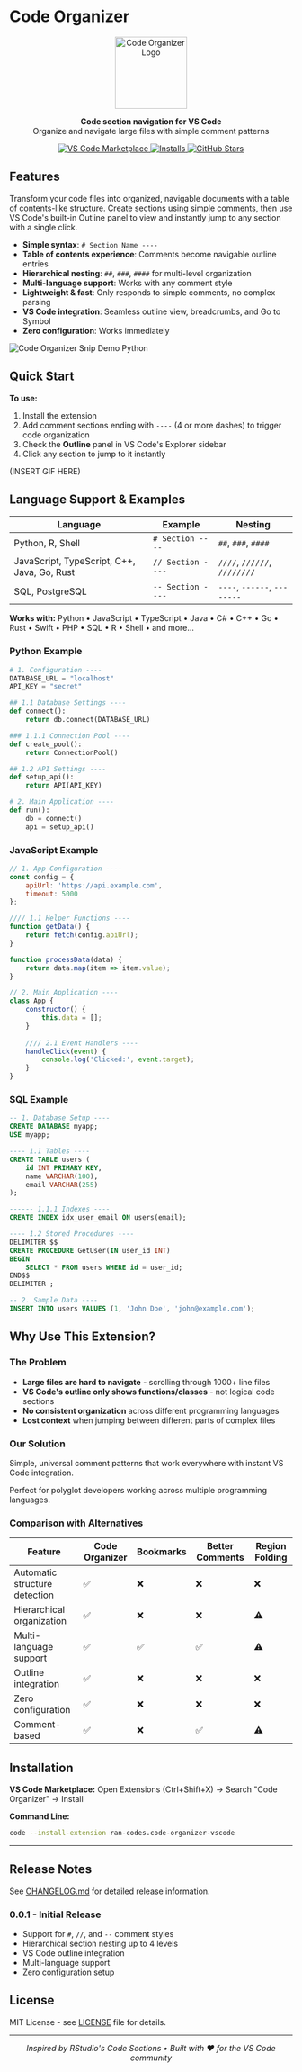 # Code Organizer

<p align="center">
  <img src="icon.png" alt="Code Organizer Logo" width="128" height="128">
</p>

<p align="center">
  <strong>Code section navigation for VS Code</strong><br>
  Organize and navigate large files with simple comment patterns
</p>

<p align="center">
  <a href="https://marketplace.visualstudio.com/items?itemName=ran-codes.code-organizer-vscode">
    <img src="https://img.shields.io/visual-studio-marketplace/v/ran-codes.code-organizer-vscode?style=flat-square&label=VS%20Code%20Marketplace&logo=visual-studio-code" alt="VS Code Marketplace">
  </a>
  <a href="https://marketplace.visualstudio.com/items?itemName=ran-codes.code-organizer-vscode">
    <img src="https://img.shields.io/visual-studio-marketplace/i/ran-codes.code-organizer-vscode?style=flat-square" alt="Installs">
  </a>
  <a href="https://github.com/ran-codes/code-organizer-vscode">
    <img src="https://img.shields.io/github/stars/ran-codes/code-organizer-vscode?style=flat-square" alt="GitHub Stars">
  </a>
</p>

## Features

Transform your code files into organized, navigable documents with a table of contents-like structure. Create sections using simple comments, then use VS Code's built-in Outline panel to view and instantly jump to any section with a single click.

- **Simple syntax**: `# Section Name ----`
- **Table of contents experience**: Comments become navigable outline entries
- **Hierarchical nesting**: `##`, `###`, `####` for multi-level organization
- **Multi-language support**: Works with any comment style
- **Lightweight & fast**: Only responds to simple comments, no complex parsing
- **VS Code integration**: Seamless outline view, breadcrumbs, and Go to Symbol
- **Zero configuration**: Works immediately
  
<img src="./assets/images/snip_demo_python.png" alt="Code Organizer Snip Demo Python" >







## Quick Start

**To use:**
1. Install the extension
2. Add comment sections ending with `----` (4 or more dashes) to trigger code organization
3. Check the **Outline** panel in VS Code's Explorer sidebar
4. Click any section to jump to it instantly

(INSERT GIF HERE)











## Language Support & Examples

| Language | Example | Nesting |
|----------|---------|---------|
| Python, R, Shell | `# Section ----` | `##`, `###`, `####` |
| JavaScript, TypeScript, C++, Java, Go, Rust | `// Section ----` | `////`, `//////`, `////////` |
| SQL, PostgreSQL | `-- Section ----` | `----`, `------`, `--------` |

**Works with:** Python • JavaScript • TypeScript • Java • C# • C++ • Go • Rust • Swift • PHP • SQL • R • Shell • and more...

### Python Example


```python
# 1. Configuration ----
DATABASE_URL = "localhost"
API_KEY = "secret"

## 1.1 Database Settings ----
def connect():
    return db.connect(DATABASE_URL)

### 1.1.1 Connection Pool ----
def create_pool():
    return ConnectionPool()

## 1.2 API Settings ----
def setup_api():
    return API(API_KEY)

# 2. Main Application ----
def run():
    db = connect()
    api = setup_api()
```

### JavaScript Example

```javascript
// 1. App Configuration ----
const config = {
    apiUrl: 'https://api.example.com',
    timeout: 5000
};

//// 1.1 Helper Functions ----
function getData() {
    return fetch(config.apiUrl);
}

function processData(data) {
    return data.map(item => item.value);
}

// 2. Main Application ----
class App {
    constructor() {
        this.data = [];
    }
    
    //// 2.1 Event Handlers ----
    handleClick(event) {
        console.log('Clicked:', event.target);
    }
}
```

### SQL Example

```sql
-- 1. Database Setup ----
CREATE DATABASE myapp;
USE myapp;

---- 1.1 Tables ----
CREATE TABLE users (
    id INT PRIMARY KEY,
    name VARCHAR(100),
    email VARCHAR(255)
);

------ 1.1.1 Indexes ----
CREATE INDEX idx_user_email ON users(email);

---- 1.2 Stored Procedures ----
DELIMITER $$
CREATE PROCEDURE GetUser(IN user_id INT)
BEGIN
    SELECT * FROM users WHERE id = user_id;
END$$
DELIMITER ;

-- 2. Sample Data ----
INSERT INTO users VALUES (1, 'John Doe', 'john@example.com');
```

## Why Use This Extension?

### The Problem
- **Large files are hard to navigate** - scrolling through 1000+ line files
- **VS Code's outline only shows functions/classes** - not logical code sections
- **No consistent organization** across different programming languages
- **Lost context** when jumping between different parts of complex files

### Our Solution
Simple, universal comment patterns that work everywhere with instant VS Code integration.

Perfect for polyglot developers working across multiple programming languages.

### Comparison with Alternatives

| Feature | **Code Organizer** | Bookmarks | Better Comments | Region Folding |
|---------|----------------------------|-----------|-----------------|----------------|
| Automatic structure detection | ✅ | ❌ | ❌ | ❌ |
| Hierarchical organization | ✅ | ❌ | ❌ | ⚠️ |
| Multi-language support | ✅ | ✅ | ✅ | ⚠️ |
| Outline integration | ✅ | ❌ | ❌ | ❌ |
| Zero configuration | ✅ | ❌ | ❌ | ❌ |
| Comment-based | ✅ | ❌ | ✅ | ⚠️ |

## Installation

**VS Code Marketplace:** Open Extensions (Ctrl+Shift+X) → Search "Code Organizer" → Install

**Command Line:**
```bash
code --install-extension ran-codes.code-organizer-vscode
```

---

## Release Notes

See [CHANGELOG.md](CHANGELOG.md) for detailed release information.

### 0.0.1 - Initial Release
- Support for `#`, `//`, and `--` comment styles
- Hierarchical section nesting up to 4 levels
- VS Code outline integration
- Multi-language support
- Zero configuration setup

## License

MIT License - see [LICENSE](LICENSE) file for details.

---

<p align="center">
  <em>Inspired by RStudio's Code Sections • Built with ❤️ for the VS Code community</em>
</p>
